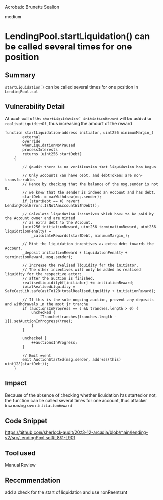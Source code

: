 Acrobatic Brunette Sealion

medium

# LendingPool.startLiquidation() can be called several times for one position

## Summary
```startLiquidation()``` can be called several times for one position in ```LendingPool.sol``` 
## Vulnerability Detail
At each call of the ```startLiquidation()``` ``` initiationReward ``` will be added to ```realisedLiquidityOf```, thus increasing the amount of the reward

```solidity
function startLiquidation(address initiator, uint256 minimumMargin_)
        external
        override
        whenLiquidationNotPaused
        processInterests
        returns (uint256 startDebt)
    {

        // @audit there is no verification that liquidation has begun

        // Only Accounts can have debt, and debtTokens are non-transferrable.
        // Hence by checking that the balance of the msg.sender is not 0,
        // we know that the sender is indeed an Account and has debt.
        startDebt = maxWithdraw(msg.sender);
        if (startDebt == 0) revert LendingPoolErrors.IsNotAnAccountWithDebt();

        // Calculate liquidation incentives which have to be paid by the Account owner and are minted
        // as extra debt to the Account.
        (uint256 initiationReward, uint256 terminationReward, uint256 liquidationPenalty) =
            _calculateRewards(startDebt, minimumMargin_);

        // Mint the liquidation incentives as extra debt towards the Account.
        _deposit(initiationReward + liquidationPenalty + terminationReward, msg.sender);

        // Increase the realised liquidity for the initiator.
        // The other incentives will only be added as realised liquidity for the respective actors
        // after the auction is finished.
        realisedLiquidityOf[initiator] += initiationReward;
        totalRealisedLiquidity = SafeCastLib.safeCastTo128(totalRealisedLiquidity + initiationReward);

        // If this is the sole ongoing auction, prevent any deposits and withdrawals in the most jr tranche
        if (auctionsInProgress == 0 && tranches.length > 0) {
            unchecked {
                ITranche(tranches[tranches.length - 1]).setAuctionInProgress(true);
            }
        }

        unchecked {
            ++auctionsInProgress;
        }

        // Emit event
        emit AuctionStarted(msg.sender, address(this), uint128(startDebt));
    }
```


## Impact
Because of the absence of checking whether liquidation has started or not, the function can be called several times for one account, thus attacker increasing own ```initiationReward```

## Code Snippet
https://github.com/sherlock-audit/2023-12-arcadia/blob/main/lending-v2/src/LendingPool.sol#L861-L901
## Tool used

Manual Review

## Recommendation

add a check for the start of liquidation and use nonReentrant